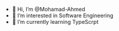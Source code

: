 - 👋 Hi, I’m @Mohamad-Ahmed
- 👀 I’m interested in Software Engineering
- 🌱 I’m currently learning TypeScrpt
  
